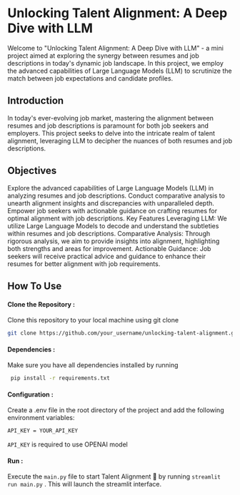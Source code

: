 # Unlocking Talent Alignment: A Deep Dive with LLM

Welcome to "Unlocking Talent Alignment: A Deep Dive with LLM" - a mini project aimed at exploring the synergy between resumes and job descriptions in today's dynamic job landscape. In this project, we employ the advanced capabilities of Large Language Models (LLM) to scrutinize the match between job expectations and candidate profiles.
## Introduction
In today's ever-evolving job market, mastering the alignment between resumes and job descriptions is paramount for both job seekers and employers. This project seeks to delve into the intricate realm of talent alignment, leveraging LLM to decipher the nuances of both resumes and job descriptions.
## Objectives
Explore the advanced capabilities of Large Language Models (LLM) in analyzing resumes and job descriptions.
Conduct comparative analysis to unearth alignment insights and discrepancies with unparalleled depth.
Empower job seekers with actionable guidance on crafting resumes for optimal alignment with job descriptions.
Key Features
Leveraging LLM: We utilize Large Language Models to decode and understand the subtleties within resumes and job descriptions.
Comparative Analysis: Through rigorous analysis, we aim to provide insights into alignment, highlighting both strengths and areas for improvement.
Actionable Guidance: Job seekers will receive practical advice and guidance to enhance their resumes for better alignment with job requirements.


## How To Use

#### Clone the Repository :
 Clone this repository to your local machine using git clone 
```sh
git clone https://github.com/your_username/unlocking-talent-alignment.git.
```
#### Dependencies :
Make sure you have all dependencies installed by running
```sh
 pip install -r requirements.txt
``` 
#### Configuration :
Create a .env file in the root directory of the project and add the following environment variables:
   ```sh
   API_KEY = YOUR_API_KEY
   ```
 ```API_KEY``` is required to use OPENAI model
#### Run :
Execute the ```main.py``` file to start Talent Alignment 🤖 by running ```streamlit run main.py``` . This will launch the streamlit interface.


 





